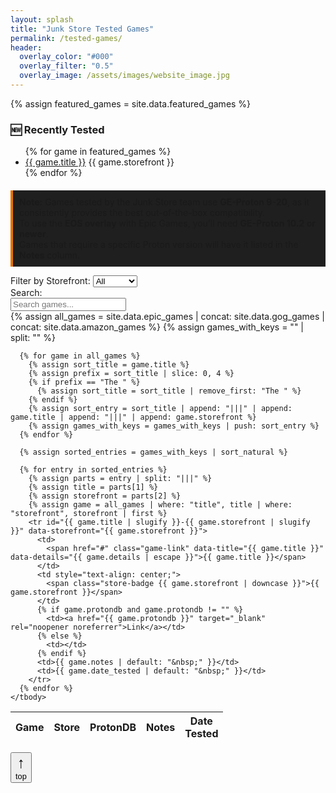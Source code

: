 ```yaml
---
layout: splash
title: "Junk Store Tested Games"
permalink: /tested-games/
header:
  overlay_color: "#000"
  overlay_filter: "0.5"
  overlay_image: /assets/images/website_image.jpg
---
```


<div class="spacer mt-4"></div>

{% assign featured_games = site.data.featured_games %}

<div class="feature-box">
  <h3>🆕 Recently Tested</h3>
  <ul class="featured-list">
    {% for game in featured_games %}
      <li>
        <a href="#{{ game.title | slugify }}-{{ game.storefront | slugify }}">{{ game.title }}</a>
        <span class="store-badge {{ game.storefront | downcase }}">{{ game.storefront }}</span>
      </li>
    {% endfor %}
  </ul>
</div>

<p style="border-left: 4px solid #e67300; background-color: #1f1f1f; padding: 10px; margin-top: 20px;">
  <strong>Note:</strong> Games tested by the Junk Store team use <strong>GE-Proton 9-20</strong>, as it consistently provides the best out-of-the-box compatibility.<br>
  To use the <strong>EOS overlay</strong> with Epic Games, you’ll need <strong>GE-Proton 10.2 or newer</strong>.<br>
  Games that require a specific Proton version will have it listed in the <strong>Notes</strong> column.
</p>

<div class="table-controls">
  <div class="filter-group">
    <label for="storefrontFilter">Filter by Storefront:</label>
    <select id="storefrontFilter">
      <option value="All">All</option>
      <option value="Epic">Epic</option>
      <option value="GOG">GOG</option>
      <option value="Amazon">Amazon</option>
    </select>
  </div>

  <div class="search-group">
    <label for="searchInput">Search:</label>
    <div class="search-input-wrapper">
      <input type="text" id="searchInput" placeholder="Search games..." />
    </div>
  </div>
</div>

<!-- <div id="gameModal">
  <div class="modal-content">
    <button id="closeModal" aria-label="Close">&times;</button>
    <h2 id="modalTitle"></h2>
    <div id="modalDetails"></div>
  </div>
</div> -->

<div class="table-scroll-container">
  <table id="gamesTable" class="table table--small table--bordered">
    <thead>
      <tr>
        <th>Game</th>
        <th>Store</th>
        <th>ProtonDB</th>
        <th>Notes</th>
        <th>Date<br>Tested</th>
      </tr>
    </thead>
    <tbody>
      {% assign all_games = site.data.epic_games | concat: site.data.gog_games | concat: site.data.amazon_games %}
      {% assign games_with_keys = "" | split: "" %}

      {% for game in all_games %}
        {% assign sort_title = game.title %}
        {% assign prefix = sort_title | slice: 0, 4 %}
        {% if prefix == "The " %}
          {% assign sort_title = sort_title | remove_first: "The " %}
        {% endif %}
        {% assign sort_entry = sort_title | append: "|||" | append: game.title | append: "|||" | append: game.storefront %}
        {% assign games_with_keys = games_with_keys | push: sort_entry %}
      {% endfor %}

      {% assign sorted_entries = games_with_keys | sort_natural %}

      {% for entry in sorted_entries %}
        {% assign parts = entry | split: "|||" %}
        {% assign title = parts[1] %}
        {% assign storefront = parts[2] %}
        {% assign game = all_games | where: "title", title | where: "storefront", storefront | first %}
        <tr id="{{ game.title | slugify }}-{{ game.storefront | slugify }}" data-storefront="{{ game.storefront }}">
          <td>
            <span href="#" class="game-link" data-title="{{ game.title }}" data-details="{{ game.details | escape }}">{{ game.title }}</span>
          </td>
          <td style="text-align: center;">
            <span class="store-badge {{ game.storefront | downcase }}">{{ game.storefront }}</span>
          </td>
          {% if game.protondb and game.protondb != "" %}
            <td><a href="{{ game.protondb }}" target="_blank" rel="noopener noreferrer">Link</a></td>
          {% else %}
            <td></td>
          {% endif %}
          <td>{{ game.notes | default: "&nbsp;" }}</td>
          <td>{{ game.date_tested | default: "&nbsp;" }}</td>
        </tr>
      {% endfor %}
    </tbody>
  </table>
</div>

<button id="backToTop" title="Back to top" aria-label="Back to top">
  <span style="display:block; font-size:1.5rem;">↑</span>
  <span style="display:block; font-size:0.8rem; font-weight:normal;">top</span>
</button>

<script>
  const storefrontFilter = document.getElementById('storefrontFilter');
  const searchInput = document.getElementById('searchInput');
  const rows = document.querySelectorAll('#gamesTable tbody tr');

  function filterTable() {
    const storeValue = storefrontFilter.value;
    const searchValue = searchInput.value.toLowerCase();

    rows.forEach(row => {
      const store = row.getAttribute('data-storefront');
      const text = row.textContent.toLowerCase();

      const storeMatches = (storeValue === 'All' || store === storeValue);
      const searchMatches = text.includes(searchValue);

      row.style.display = (storeMatches && searchMatches) ? '' : 'none';
    });
  }

  storefrontFilter.addEventListener('change', filterTable);
  searchInput.addEventListener('input', filterTable);

//   // Back to top button logic
//   const backToTopBtn = document.getElementById("backToTop");
//   window.addEventListener("scroll", () => {
//     if (window.scrollY > 300) {
//       backToTopBtn.style.display = "block";
//     } else {
//       backToTopBtn.style.display = "none";
//     }
//   });
//   backToTopBtn.addEventListener("click", () => {
//     window.scrollTo({ top: 0, behavior: "smooth" });
//   });
// </script>

<!--
<script>
  const modal = document.getElementById("gameModal");
  const modalTitle = document.getElementById("modalTitle");
  const modalDetails = document.getElementById("modalDetails");
  const closeModal = document.getElementById("closeModal");

  document.querySelectorAll(".game-link").forEach(link => {
    link.addEventListener("click", function(e) {
      e.preventDefault();
      modalTitle.textContent = this.dataset.title;
      modalDetails.innerHTML = this.dataset.details || "No additional info available.";
      modal.classList.add("show");
    });
  });

  closeModal.addEventListener("click", function () {
    modal.classList.remove("show");
  });

  window.addEventListener("click", function (event) {
    if (event.target === modal) {
      modal.classList.remove("show");
    }
  });
</script>
-->
